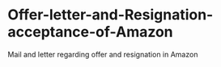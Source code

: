 # Offer-letter-and-Resignation-acceptance-of-Amazon
Mail and letter regarding offer and resignation in Amazon
